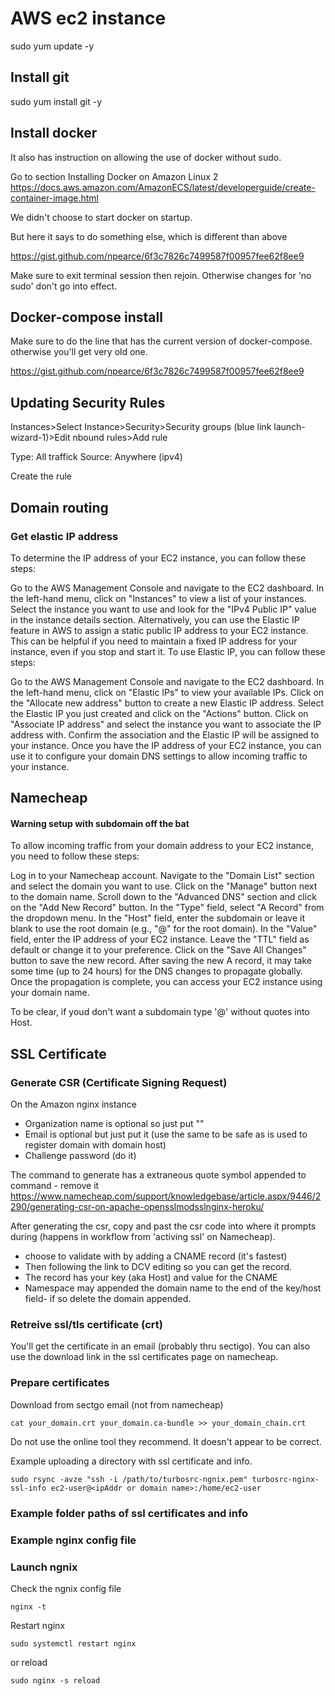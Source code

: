 # AWS ec2 instance

sudo yum update -y

## Install git

sudo yum install git -y

## Install docker


It also has instruction on allowing the use of docker without sudo.

Go to section Installing Docker on Amazon Linux 2
https://docs.aws.amazon.com/AmazonECS/latest/developerguide/create-container-image.html

We didn't choose to start docker on startup.

But here it says to do something else, which is different than above

https://gist.github.com/npearce/6f3c7826c7499587f00957fee62f8ee9

Make sure to exit terminal session then rejoin. Otherwise changes for 'no sudo' don't go into effect.

## Docker-compose install

Make sure to do the line that has the current version of docker-compose. otherwise you'll get very old one.

https://gist.github.com/npearce/6f3c7826c7499587f00957fee62f8ee9


## Updating Security Rules

Instances>Select Instance>Security>Security groups (blue link launch-wizard-1)>Edit nbound rules>Add rule

Type: All traffick
Source: Anywhere (ipv4)

Create the rule


## Domain routing

### Get elastic IP address

To determine the IP address of your EC2 instance, you can follow these steps:

Go to the AWS Management Console and navigate to the EC2 dashboard.
In the left-hand menu, click on "Instances" to view a list of your instances.
Select the instance you want to use and look for the "IPv4 Public IP" value in the instance details section.
Alternatively, you can use the Elastic IP feature in AWS to assign a static public IP address to your EC2 instance. This can be helpful if you need to maintain a fixed IP address for your instance, even if you stop and start it. To use Elastic IP, you can follow these steps:

Go to the AWS Management Console and navigate to the EC2 dashboard.
In the left-hand menu, click on "Elastic IPs" to view your available IPs.
Click on the "Allocate new address" button to create a new Elastic IP address.
Select the Elastic IP you just created and click on the "Actions" button.
Click on "Associate IP address" and select the instance you want to associate the IP address with.
Confirm the association and the Elastic IP will be assigned to your instance.
Once you have the IP address of your EC2 instance, you can use it to configure your domain DNS settings to allow incoming traffic to your instance.

## Namecheap

#### Warning setup with subdomain off the bat

To allow incoming traffic from your domain address to your EC2 instance, you need to follow these steps:

Log in to your Namecheap account.
Navigate to the "Domain List" section and select the domain you want to use.
Click on the "Manage" button next to the domain name.
Scroll down to the "Advanced DNS" section and click on the "Add New Record" button.
In the "Type" field, select "A Record" from the dropdown menu.
In the "Host" field, enter the subdomain or leave it blank to use the root domain (e.g., "@" for the root domain).
In the "Value" field, enter the IP address of your EC2 instance.
Leave the "TTL" field as default or change it to your preference.
Click on the "Save All Changes" button to save the new record.
After saving the new A record, it may take some time (up to 24 hours) for the DNS changes to propagate globally. Once the propagation is complete, you can access your EC2 instance using your domain name.

To be clear, if youd don't want a subdomain type '@' without quotes into Host.


## SSL Certificate

### Generate CSR (Certificate Signing Request)

On the Amazon nginx instance

- Organization name is optional so just put ""
- Email is optional but just put it (use the same to be safe as is used to register domain with domain host)
- Challenge password (do it)

The command to generate has a extraneous quote symbol appended to command - remove it
https://www.namecheap.com/support/knowledgebase/article.aspx/9446/2290/generating-csr-on-apache-opensslmodsslnginx-heroku/


After generating the csr, copy and past the csr code into where it prompts during (happens in workflow from 'activing ssl' on Namecheap).

- choose to validate with by adding a CNAME record (it's fastest)
- Then following the link to DCV editing so you can get the record.
- The record has your key (aka Host) and value for the CNAME
- Namespace may appended the domain name to the end of the key/host field- if so delete the domain appended.

### Retreive ssl/tls certificate (crt)

You'll get the certificate in an email (probably thru sectigo). You can also use the download link in the ssl certificates page on namecheap.

### Prepare certificates

Download from sectgo email (not from namecheap)

```cat your_domain.crt your_domain.ca-bundle >> your_domain_chain.crt```

Do not use the online tool they recommend. It doesn't appear to be correct.

Example uploading a directory with ssl certificate and info.

```
sudo rsync -avze "ssh -i /path/to/turbosrc-ngnix.pem" turbosrc-nginx-ssl-info ec2-user@<ipAddr or domain name>:/home/ec2-user
```

### Example folder paths of ssl certificates and info


### Example nginx config file

### Launch ngnix

Check the ngnix config file

```
nginx -t
```

Restart nginx
```
sudo systemctl restart nginx
```

or reload

```
sudo nginx -s reload
```